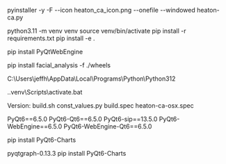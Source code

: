 pyinstaller -y -F --icon heaton_ca_icon.png --onefile --windowed heaton-ca.py

python3.11 -m venv venv
source venv/bin/activate
pip install -r requirements.txt
pip install -e .

pip install PyQtWebEngine

pip install facial_analysis -f ./wheels

C:\Users\jeffh\AppData\Local\Programs\Python\Python312

.\.venv\Scripts\activate.bat

Version:
build.sh
const_values.py
build.spec
heaton-ca-osx.spec

PyQt6==6.5.0
PyQt6-Qt6==6.5.0
PyQt6-sip==13.5.0
PyQt6-WebEngine==6.5.0
PyQt6-WebEngine-Qt6==6.5.0

pip install PyQt6-Charts

pyqtgraph-0.13.3
pip install PyQt6-Charts
